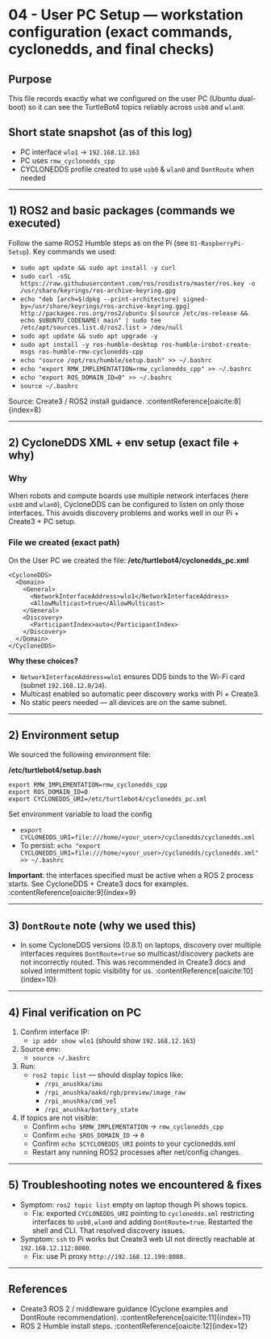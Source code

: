 # 04 - User PC Setup — workstation configuration (exact commands, cyclonedds, and final checks)

## Purpose
This file records exactly what we configured on the user PC (Ubuntu dual-boot) so it can see the TurtleBot4 topics reliably across `usb0` and `wlan0`.

## Short state snapshot (as of this log)
- PC interface `wlo1` → `192.168.12.163`
- PC uses `rmw_cyclonedds_cpp`
- CYCLONEDDS profile created to use `usb0` & `wlan0` and `DontRoute` when needed

---

## 1) ROS2 and basic packages (commands we executed)
Follow the same ROS2 Humble steps as on the Pi (see `01-RaspberryPi-Setup`). Key commands we used:
- `sudo apt update && sudo apt install -y curl`
- `sudo curl -sSL https://raw.githubusercontent.com/ros/rosdistro/master/ros.key -o /usr/share/keyrings/ros-archive-keyring.gpg`
- `echo "deb [arch=$(dpkg --print-architecture) signed-by=/usr/share/keyrings/ros-archive-keyring.gpg] http://packages.ros.org/ros2/ubuntu $(source /etc/os-release && echo $UBUNTU_CODENAME) main" | sudo tee /etc/apt/sources.list.d/ros2.list > /dev/null`
- `sudo apt update && sudo apt upgrade -y`
- `sudo apt install -y ros-humble-desktop ros-humble-irobot-create-msgs ros-humble-rmw-cyclonedds-cpp`
- `echo "source /opt/ros/humble/setup.bash" >> ~/.bashrc`
- `echo "export RMW_IMPLEMENTATION=rmw_cyclonedds_cpp" >> ~/.bashrc`
- `echo "export ROS_DOMAIN_ID=0" >> ~/.bashrc`
- `source ~/.bashrc`

Source: Create3 / ROS2 install guidance. :contentReference[oaicite:8]{index=8}

---

## 2) CycloneDDS XML + env setup (exact file + why)
### Why
When robots and compute boards use multiple network interfaces (here `usb0` and `wlan0`), CycloneDDS can be configured to listen on only those interfaces. This avoids discovery problems and works well in our Pi + Create3 + PC setup.

### File we created (exact path)

On the User PC we created the file:  **/etc/turtlebot4/cyclonedds_pc.xml**

```
<CycloneDDS>
  <Domain>
    <General>
      <NetworkInterfaceAddress>wlo1</NetworkInterfaceAddress>
      <AllowMulticast>true</AllowMulticast>
    </General>
    <Discovery>
      <ParticipantIndex>auto</ParticipantIndex>
    </Discovery>
  </Domain>
</CycloneDDS>
```

**Why these choices?**  
- `NetworkInterfaceAddress=wlo1` ensures DDS binds to the Wi-Fi card (subnet `192.168.12.0/24`).  
- Multicast enabled so automatic peer discovery works with Pi + Create3.  
- No static peers needed — all devices are on the same subnet.  

---

## 2) Environment setup
We sourced the following environment file:  

**/etc/turtlebot4/setup.bash**

```
export RMW_IMPLEMENTATION=rmw_cyclonedds_cpp
export ROS_DOMAIN_ID=0
export CYCLONEDDS_URI=/etc/turtlebot4/cyclonedds_pc.xml
```

Set environment variable to load the config
- `export CYCLONEDDS_URI=file:///home/<your_user>/cyclonedds/cyclonedds.xml`
- To persist: `echo "export CYCLONEDDS_URI=file:///home/<your_user>/cyclonedds/cyclonedds.xml" >> ~/.bashrc`

**Important**: the interfaces specified must be active when a ROS 2 process starts. See CycloneDDS + Create3 docs for examples. :contentReference[oaicite:9]{index=9}

---

## 3) `DontRoute` note (why we used this)
- In some CycloneDDS versions (0.8.1) on laptops, discovery over multiple interfaces requires `DontRoute=true` so multicast/discovery packets are not incorrectly routed. This was recommended in Create3 docs and solved intermittent topic visibility for us. :contentReference[oaicite:10]{index=10}

---

## 4) Final verification on PC
1. Confirm interface IP:
   - `ip addr show wlo1`  (should show `192.168.12.163`)
2. Source env:
   - `source ~/.bashrc`
3. Run:
   - `ros2 topic list`  — should display topics like:
     - `/rpi_anushka/imu`
     - `/rpi_anushka/oakd/rgb/preview/image_raw`
     - `/rpi_anushka/cmd_vel`
     - `/rpi_anushka/battery_state`
4. If topics are not visible:
   - Confirm `echo $RMW_IMPLEMENTATION` → `rmw_cyclonedds_cpp`
   - Confirm `echo $ROS_DOMAIN_ID` → `0`
   - Confirm `echo $CYCLONEDDS_URI` points to your cyclonedds.xml
   - Restart any running ROS2 processes after net/config changes.

---

## 5) Troubleshooting notes we encountered & fixes
- Symptom: `ros2 topic list` empty on laptop though Pi shows topics.
  - Fix: exported `CYCLONEDDS_URI` pointing to `cyclonedds.xml` restricting interfaces to `usb0,wlan0` and adding `DontRoute=true`. Restarted the shell and CLI. That resolved discovery issues.
- Symptom: `ssh` to Pi works but Create3 web UI not directly reachable at `192.168.12.112:8080`.
  - Fix: use Pi proxy `http://192.168.12.199:8080`.

---

## References
- Create3 ROS 2 / middleware guidance (Cyclone examples and DontRoute recommendation). :contentReference[oaicite:11]{index=11}
- ROS 2 Humble install steps. :contentReference[oaicite:12]{index=12}
